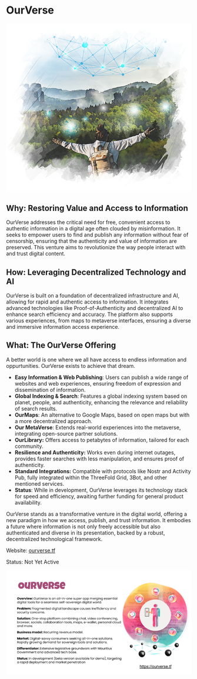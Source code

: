 # OurVerse

![](img/ourverse.png)

## Why: Restoring Value and Access to Information

OurVerse addresses the critical need for free, convenient access to authentic information in a digital age often clouded by misinformation. It seeks to empower users to find and publish any information without fear of censorship, ensuring that the authenticity and value of information are preserved. This venture aims to revolutionize the way people interact with and trust digital content.

## How: Leveraging Decentralized Technology and AI

OurVerse is built on a foundation of decentralized infrastructure  and AI, allowing for rapid and authentic access to information. It integrates advanced technologies like Proof-of-Authenticity and decentralized AI to enhance search efficiency and accuracy. The platform also supports various experiences, from maps to metaverse interfaces, ensuring a diverse and immersive information access experience.

## What: The OurVerse Offering

A better world is one where we all have access to endless information and oppurtunities. OurVerse exists to achieve that dream.

- **Easy Information & Web Publishing**: Users can publish a wide range of websites and web experiences, ensuring freedom of expression and dissemination of information.
- **Global Indexing & Search**: Features a global indexing system based on planet, people, and authenticity, enhancing the relevance and reliability of search results.
- **OurMaps**: An alternative to Google Maps, based on open maps but with a more decentralized approach.
- **Our MetaVerse**: Extends real-world experiences into the metaverse, integrating open-source partner solutions.
- **OurLibrary:** Offers access to petabytes of information, tailored for each community.
- **Resilience and Authenticity:** Works even during internet outages, provides faster searches with less manipulation, and ensures proof of authenticity.
- **Standard Integrations:** Compatible with protocols like Nostr and Activity Pub, fully integrated within the ThreeFold Grid, 3Bot, and other mentioned services.
- **Status**: While in development, OurVerse leverages its technology stack for speed and efficiency, awaiting further funding for general product availability.

OurVerse stands as a transformative venture in the digital world, offering a new paradigm in how we access, publish, and trust information. It embodies a future where information is not only freely accessible but also authenticated and diverse in its presentation, backed by a robust, decentralized technological framework.


Website: [ourverse.tf](https://ourverse.tf/)

Status: Not Yet Active

![alt_text](img/ourverse1.png)
